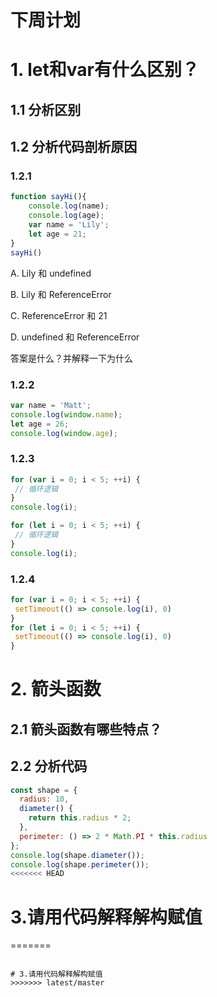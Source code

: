 # 下周计划

# 1. let和var有什么区别？

## 1.1 分析区别



## 1.2 分析代码剖析原因

### 1.2.1


```js
function sayHi(){
    console.log(name);
    console.log(age);
    var name = 'Lily';
    let age = 21;
}
sayHi()
```

A. Lily 和 undefined

B. Lily 和 ReferenceError

C. ReferenceError 和 21

D. undefined 和 ReferenceError

答案是什么？并解释一下为什么

### 1.2.2

```js
var name = 'Matt'; 
console.log(window.name); 
let age = 26; 
console.log(window.age);  
```

### 1.2.3

```js
for (var i = 0; i < 5; ++i) { 
 // 循环逻辑 
} 
console.log(i); 

for (let i = 0; i < 5; ++i) { 
 // 循环逻辑
} 
console.log(i); 
```

### 1.2.4

```js
for (var i = 0; i < 5; ++i) { 
 setTimeout(() => console.log(i), 0) 
} 
for (let i = 0; i < 5; ++i) { 
 setTimeout(() => console.log(i), 0) 
}
```

# 2. 箭头函数

## 2.1 箭头函数有哪些特点？

##  2.2 分析代码

```js
const shape = {
  radius: 10,
  diameter() {
    return this.radius * 2;
  },
  perimeter: () => 2 * Math.PI * this.radius
};
console.log(shape.diameter());
console.log(shape.perimeter());
<<<<<<< HEAD
```

# 3.请用代码解释解构赋值

=======

```

# 3.请用代码解释解构赋值
>>>>>>> latest/master

